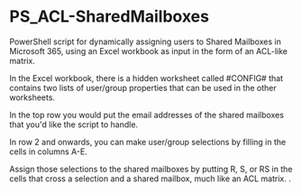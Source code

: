 # PS_ACL-SharedMailboxes
PowerShell script for dynamically assigning users to Shared Mailboxes in Microsoft 365, using an Excel workbook as input in the form of an ACL-like matrix.

In the Excel workbook, there is a hidden worksheet called #CONFIG# that contains two lists of user/group properties that can be used in the other worksheets.

In the top row you would put the email addresses of the shared mailboxes that you'd like the script to handle.

In row 2 and onwards, you can make user/group selections by filling in the cells in columns A-E.

Assign those selections to the shared mailboxes by putting R, S, or RS in the cells that cross a selection and a shared mailbox, much like an ACL matrix.
.
